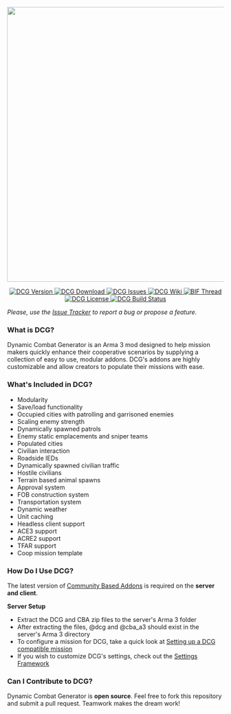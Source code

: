 <p align="center">
    <img src="https://github.com/nicholasclark-artist/DCG/blob/master/media/dcg_logo_M.png" width="640">
</p>

<p align="center">
    <a href="https://github.com/nicholasclark-artist/DCG/releases">
        <img src="https://img.shields.io/badge/Version-3.1.0.6-blue.svg?style=flat-square" alt="DCG Version">
    </a>
    <a href="https://github.com/nicholasclark-artist/DCG/releases/download/v3.1.0.6/dcg_3_1_0_6.zip">
        <img src="https://img.shields.io/badge/Download-DCG-blue.svg?style=flat-square" alt="DCG Download">
    </a>
    <a href="https://github.com/nicholasclark-artist/DCG/issues">
        <img src="https://img.shields.io/github/issues/nicholasclark-artist/DCG.svg?style=flat-square" alt="DCG Issues">
    </a>
    <a href="https://github.com/nicholasclark-artist/DCG/wiki">
        <img src="https://img.shields.io/badge/DCG-Wiki-orange.svg?style=flat-square" alt="DCG Wiki">
    </a>
    <a href="https://forums.bistudio.com/topic/188156-dynamic-combat-generator/">
        <img src="https://img.shields.io/badge/BIF-Thread-orange.svg?style=flat-square" alt="BIF Thread">
    </a>
    <a href="https://github.com/nicholasclark-artist/DCG/blob/master/LICENSE">
        <img src="https://img.shields.io/badge/License-GPLv2-lightgrey.svg?style=flat-square" alt="DCG License">
    </a>
    <a href="https://travis-ci.org/nicholasclark-artist/DCG">
        <img src="https://img.shields.io/travis/nicholasclark-artist/DCG.svg?style=flat-square&label=Build" alt="DCG Build Status">
    </a>
</p>


*Please, use the [Issue Tracker](https://github.com/nicholasclark-artist/DCG/issues) to report a bug or propose a feature.*

### What is DCG?
Dynamic Combat Generator is an Arma 3 mod designed to help mission makers quickly enhance their cooperative scenarios by supplying a collection of easy to use, modular addons. DCG's addons are highly customizable and allow creators to populate their missions with ease.

### What's Included in DCG?
- Modularity
- Save/load functionality
- Occupied cities with patrolling and garrisoned enemies
- Scaling enemy strength
- Dynamically spawned patrols
- Enemy static emplacements and sniper teams
- Populated cities
- Civilian interaction
- Roadside IEDs
- Dynamically spawned civilian traffic
- Hostile civilians
- Terrain based animal spawns
- Approval system
- FOB construction system
- Transportation system
- Dynamic weather
- Unit caching
- Headless client support
- ACE3 support
- ACRE2 support
- TFAR support
- Coop mission template

### How Do I Use DCG?
The latest version of [Community Based Addons](https://forums.bistudio.com/topic/168277-cba-community-base-addons-arma-3/) is required on the **server and client**.

**Server Setup**
- Extract the DCG and CBA zip files to the server's Arma 3 folder
- After extracting the files, @dcg and @cba_a3 should exist in the server's Arma 3 directory
- To configure a mission for DCG, take a quick look at [Setting up a DCG compatible mission](https://github.com/nicholasclark-artist/DCG/wiki/Setting-up-a-DCG-compatible-mission)
- If you wish to customize DCG's settings, check out the [Settings Framework](https://github.com/nicholasclark-artist/DCG/wiki/Settings-Framework)

### Can I Contribute to DCG?
Dynamic Combat Generator is **open source**. Feel free to fork this repository and submit a pull request. Teamwork makes the dream work!
